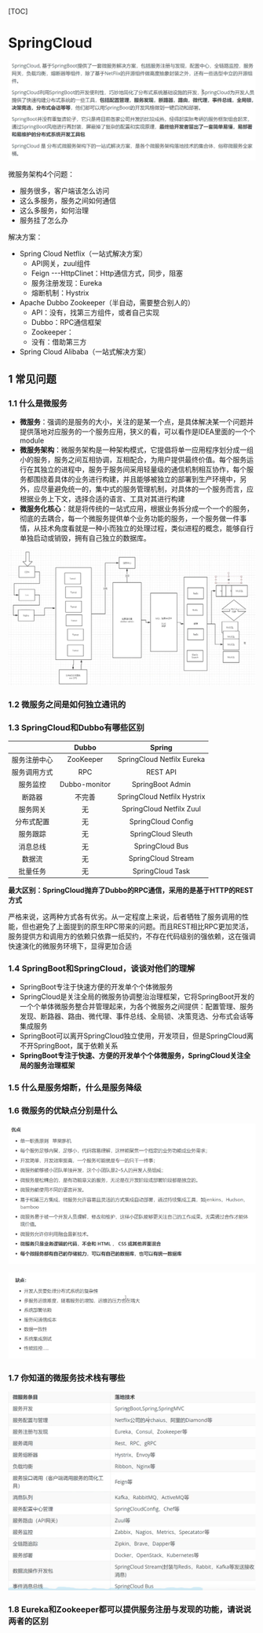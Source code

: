 [TOC]

# SpringCloud

![image-20210130133637144](../images/image-20210130133637144.png)

微服务架构4个问题：

* 服务很多，客户端该怎么访问
* 这么多服务，服务之间如何通信
* 这么多服务，如何治理
* 服务挂了怎么办

解决方案：

* Spring Cloud Netflix（一站式解决方案）
	* API网关，zuul组件
	* Feign ---HttpClinet：Http通信方式，同步，阻塞
	* 服务注册发现：Eureka
	* 熔断机制：Hystrix
* Apache Dubbo Zookeeper（半自动，需要整合别人的）
	* API：没有，找第三方组件，或者自己实现
	* Dubbo：RPC通信框架
	* Zookeeper：
	* 没有：借助第三方
* Spring Cloud Alibaba（一站式解决方案）

## 1 常见问题

### 1.1 什么是微服务

* **微服务**：强调的是服务的大小，关注的是某一个点，是具体解决某一个问题并提供落地对应服务的一个服务应用，狭义的看，可以看作是IDEA里面的一个个module
* **微服务架构**：微服务架构是一种架构模式，它提倡将单一应用程序划分成一组小的服务，服务之间互相协调，互相配合，为用户提供最终价值。每个服务运行在其独立的进程中，服务于服务间采用轻量级的通信机制相互协作，每个服务都围绕着具体的业务进行构建，并且能够被独立的部署到生产环境中，另外，应尽量避免统一的，集中式的服务管理机制，对具体的一个服务而言，应根据业务上下文，选择合适的语言、工具对其进行构建
* **微服务化核心**：就是将传统的一站式应用，根据业务拆分成一个一个的服务，彻底的去耦合，每一个微服务提供单个业务功能的服务，一个服务做一件事情，从技术角度看就是一种小而独立的处理过程，类似进程的概念，能够自行单独启动或销毁，拥有自己独立的数据库。

![image-20210130134724720](../images/image-20210130134724720.png)

### 1.2 微服务之间是如何独立通讯的

### 1.3 SpringCloud和Dubbo有哪些区别

|              |     Dubbo     |           Spring            |
| :----------: | :-----------: | :-------------------------: |
| 服务注册中心 |   ZooKeeper   | SpringCloud Netfilx Eureka  |
| 服务调用方式 |      RPC      |          REST API           |
|   服务监控   | Dubbo-monitor |      SpringBoot Admin       |
|    断路器    |    不完善     | SpringCloud Netfilx Hystrix |
|   服务网关   |      无       |  SpringCloud Netfilx Zuul   |
|  分布式配置  |      无       |     SpringCloud Config      |
|   服务跟踪   |      无       |     SpringCloud Sleuth      |
|   消息总线   |      无       |       SpringCloud Bus       |
|    数据流    |      无       |     SpringCloud Stream      |
|   批量任务   |      无       |      SpringCloud Task       |

**最大区别：SpringCloud抛弃了Dubbo的RPC通信，采用的是基于HTTP的REST方式**

严格来说，这两种方式各有优劣。从一定程度上来说，后者牺牲了服务调用的性能，但也避免了上面提到的原生RPC带来的问题。而且REST相比RPC更加灵活，服务提供方和调用方的依赖只依靠一纸契约，不存在代码级别的强依赖，这在强调快速演化的微服务环境下，显得更加合适

### 1.4 SpringBoot和SpringCloud，谈谈对他们的理解

* SpringBoot专注于快速方便的开发单个个体微服务
* SpringCloud是关注全局的微服务协调整治治理框架，它将SpringBoot开发的一个个单体微服务整合并管理起来，为各个微服务之间提供：配置管理、服务发现、断路器、路由、微代理、事件总线、全局锁、决策竞选、分布式会话等集成服务
* SpringBoot可以离开SpringCloud独立使用，开发项目，但是SpringCloud离不开SpringBoot，属于依赖关系
* **SpringBoot专注于快速、方便的开发单个个体微服务，SpringCloud关注全局的服务治理框架** 

### 1.5 什么是服务熔断，什么是服务降级

### 1.6 微服务的优缺点分别是什么

![image-20210130140107632](../images/image-20210130140107632.png)

![image-20210130140134828](../images/image-20210130140134828.png)

### 1.7 你知道的微服务技术栈有哪些

![image-20210130133156000](../images/image-20210130133156000.png)

### 1.8 Eureka和Zookeeper都可以提供服务注册与发现的功能，请说说两者的区别

